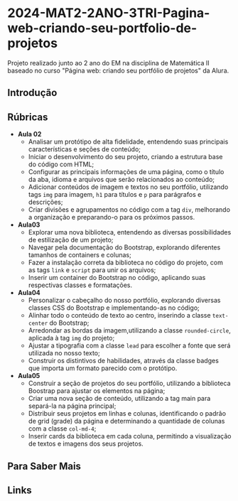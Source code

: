 # 2024-MAT2-2ANO-3TRI-Pagina-web-criando-seu-portfolio-de-projetos

Projeto realizado junto ao 2 ano do EM na disciplina de Matemática II baseado no curso "Página web: criando seu portfólio de projetos" da Alura.

## Introdução

## Rúbricas

* **Aula 02**
  * Analisar um protótipo de alta fidelidade, entendendo suas principais características e seções de conteúdo;
  * Iniciar o desenvolvimento do seu projeto, criando a estrutura base do código com HTML;
  * Configurar as principais informações de uma página, como o título da aba, idioma e arquivos que serão relacionados ao conteúdo;
  * Adicionar conteúdos de imagem e textos no seu portfólio, utilizando tags `img` para imagem, `h1` para títulos e `p` para parágrafos e descrições;
  * Criar divisões e agrupamentos no código com a tag `div`, melhorando a organização e preparando-o para os próximos passos.
* **Aula03**
  * Explorar uma nova biblioteca, entendendo as diversas possibilidades de estilização de um projeto;
  * Navegar pela documentação do Bootstrap, explorando diferentes tamanhos de containers e colunas;
  * Fazer a instalação correta da biblioteca no código do projeto, com as tags `link` e `script` para unir os arquivos;
  * Inserir um container do Bootstrap no código, aplicando suas respectivas classes e formatações.
* **Aula04**
  * Personalizar o cabeçalho do nosso portfólio, explorando diversas classes CSS do Bootstrap e implementando-as no código;
  * Alinhar todo o conteúdo de texto ao centro, inserindo a classe `text-center` do Bootstrap;
  * Arredondar as bordas da imagem,utilizando a classe `rounded-circle`, aplicada à tag `img` do projeto;
  * Ajustar a tipografia com a classe `lead` para escolher a fonte que será utilizada no nosso texto;
  * Construir os distintivos de habilidades, através da classe badges que importa um formato parecido com o protótipo.
* **Aula05**
  * Construir a seção de projetos do seu portfólio, utilizando a biblioteca Boostrap para ajustar os elementos na página;
  * Criar uma nova seção de conteúdo, utilizando a tag main para separá-la na página principal;
  * Distribuir seus projetos em linhas e colunas, identificando o padrão de grid (grade) da página e determinando a quantidade de colunas com a classe `col-md-4`;
  * Inserir cards da biblioteca em cada coluna, permitindo a visualização de textos e imagens dos seus projetos.

## Para Saber Mais

## Links